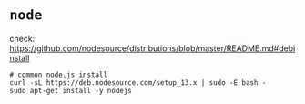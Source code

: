 # `node`


check: https://github.com/nodesource/distributions/blob/master/README.md#debinstall
```shell script
# common node.js install
curl -sL https://deb.nodesource.com/setup_13.x | sudo -E bash -
sudo apt-get install -y nodejs
```
